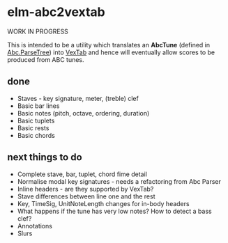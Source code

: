 elm-abc2vextab
==============

WORK IN PROGRESS

This is intended to be a utility which translates an __AbcTune__ (defined in [Abc.ParseTree](https://github.com/newlandsvalley/elm-abc-parser/blob/master/src/Abc/ParseTree.elm)) into [VexTab](http://www.vexflow.com/vextab/tutorial.html) and hence will eventually allow scores to be produced from ABC tunes.

done
----
* Staves - key signature, meter, (treble) clef
* Basic bar lines
* Basic notes (pitch, octave, ordering, duration)
* Basic tuplets
* Basic rests
* Basic chords

next things to do
-----------------

* Complete stave, bar, tuplet, chord fime detail
* Normalise modal key signatures - needs a refactoring from Abc Parser
* Inline headers - are they supported by VexTab?
* Stave differences between line one and the rest
* Key, TimeSig, UnitNoteLength changes for in-body headers
* What happens if the tune has very low notes?  How to detect a bass clef?
* Annotations
* Slurs
